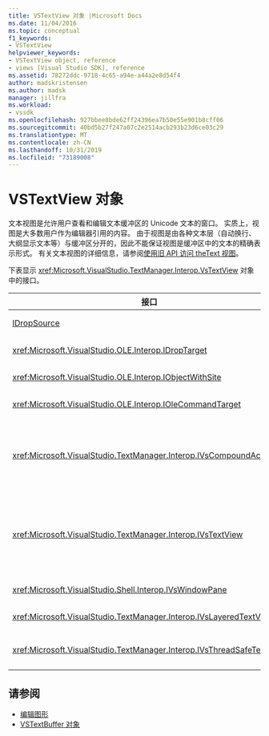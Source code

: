 ```yaml
---
title: VSTextView 对象 |Microsoft Docs
ms.date: 11/04/2016
ms.topic: conceptual
f1_keywords:
- VSTextView
helpviewer_keywords:
- VSTextView object, reference
- views [Visual Studio SDK], reference
ms.assetid: 78272ddc-9718-4c65-a94e-a44a2e8d54f4
author: madskristensen
ms.author: madsk
manager: jillfra
ms.workload:
- vssdk
ms.openlocfilehash: 927bbee8bde62ff24396ea7b50e55e901b8cff06
ms.sourcegitcommit: 40bd5b27f247a07c2e2514acb293b23d6ce03c29
ms.translationtype: MT
ms.contentlocale: zh-CN
ms.lasthandoff: 10/31/2019
ms.locfileid: "73189008"
---
```

# <a name="vstextview-object"></a>VSTextView 对象

文本视图是允许用户查看和编辑文本缓冲区的 Unicode 文本的窗口。 实质上，视图是大多数用户作为编辑器引用的内容。 由于视图是由各种文本层（自动换行、大纲显示文本等）与缓冲区分开的，因此不能保证视图是缓冲区中的文本的精确表示形式。 有关文本视图的详细信息，请参阅[使用旧 API 访问 theText 视图](/visualstudio/extensibility/accessing-thetext-view-by-using-the-legacy-api?view=vs-2015)。

下表显示 <xref:Microsoft.VisualStudio.TextManager.Interop.VsTextView> 对象中的接口。

|接口|描述|
|---------------|-----------------|
|[IDropSource](/windows/desktop/api/oleidl/nn-oleidl-idropsource)|标准 OLE 接口。|
|<xref:Microsoft.VisualStudio.OLE.Interop.IDropTarget>|标准 OLE 接口。|
|<xref:Microsoft.VisualStudio.OLE.Interop.IObjectWithSite>|标准 OLE 接口。|
|<xref:Microsoft.VisualStudio.OLE.Interop.IOleCommandTarget>|标准 OLE 接口。|
|<xref:Microsoft.VisualStudio.TextManager.Interop.IVsCompoundAction>|允许创建复合操作（即，在单个撤消/重做单位分组的操作）。|
|<xref:Microsoft.VisualStudio.TextManager.Interop.IVsTextView>|提供用于管理和访问视图的基本方法。 `IVsTextView` 不是线程安全的。|
|<xref:Microsoft.VisualStudio.Shell.Interop.IVsWindowPane>|创建和管理窗口窗格。|
|<xref:Microsoft.VisualStudio.TextManager.Interop.IVsLayeredTextView>|与文本层交互。|
|<xref:Microsoft.VisualStudio.TextManager.Interop.IVsThreadSafeTextView>|从不同的线程对视图执行操作。|

## <a name="see-also"></a>请参阅

- [编辑图形](https://www.microsoft.com/download/details.aspx?id=55984)
- [VSTextBuffer 对象](../extensibility/vstextbuffer-object.md)